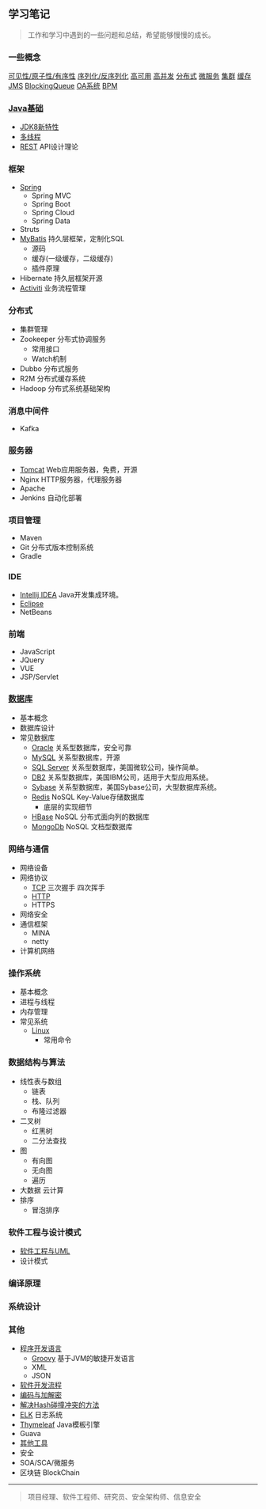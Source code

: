 ## 学习笔记

> 工作和学习中遇到的一些问题和总结，希望能够慢慢的成长。

### 一些概念
[可见性/原子性/有序性](Basic-Concept.md#可见性-原子性-有序性)
[序列化/反序列化](Basic-Concept.md#序列化-反序列化)
[高可用](Basic-Concept.md#高可用)
[高并发](Basic-Concept.md#高并发)
[分布式](Basic-Concept.md#分布式)
[微服务](Basic-Concept.md#微服务)
[集群](Basic-Concept.md#集群)
[缓存](Basic-Concept.md#缓存)
[JMS](Basic-Concept.md#JMS)
[BlockingQueue](Basic-Concept.md#BlockingQueue)
[OA系统](Basic-Concept.md#OA系统)
[BPM](Basic-Concept.md#BPM)

### [Java基础](Java/Index.md)
- [JDK8新特性](Java/JDK8.md)
- [多线程](Java/Multi-thread.md)
- [REST](Java/RESTful-API.md)  API设计理论


### 框架
- [Spring](Framework/Spring/Index.md)
    - Spring MVC
    - Spring Boot
    - Spring Cloud
    - Spring Data
- Struts
- [MyBatis](Framework/MyBatis/MyBatis.md) 持久层框架，定制化SQL
    - 源码
    - 缓存(一级缓存，二级缓存)
    - 插件原理
- Hibernate 持久层框架开源
- [Activiti](Workflow/Index.md)  业务流程管理


### 分布式
- 集群管理
- Zookeeper 分布式协调服务
    - 常用接口
    - Watch机制
- Dubbo 分布式服务
- R2M  分布式缓存系统
- Hadoop  分布式系统基础架构


### 消息中间件
- Kafka


### 服务器
- [Tomcat](Apache/Tomcat.md)  Web应用服务器，免费，开源
- Nginx HTTP服务器，代理服务器
- Apache
- Jenkins 自动化部署


### 项目管理
- Maven
- Git 分布式版本控制系统
- Gradle


### IDE
- [Intellij IDEA](IDE/IDEA.md)  Java开发集成环境。
- [Eclipse](IDE/Eclipse.md)
- NetBeans


### 前端
- JavaScript
- JQuery
- VUE
- JSP/Servlet


### [数据库](DataBase/Index.md)
- 基本概念
- 数据库设计
- 常见数据库
    - [Oracle](DataBase/Oracle.md) 关系型数据库，安全可靠
    - [MySQL](DataBase/MySQL.md)  关系型数据库，开源
    - [SQL Server](DataBase/SQL-Server.md) 关系型数据库，美国微软公司，操作简单。
    - [DB2](DataBase/DB2.md) 关系型数据库，美国IBM公司，适用于大型应用系统。
    - [Sybase](DataBase/Sybase.md) 关系型数据库，美国Sybase公司，大型数据库系统。
    - [Redis](DataBase/Redis.md)  NoSQL Key-Value存储数据库
        - 底层的实现细节
    - [HBase](DataBase/HBase.md)  NoSQL 分布式面向列的数据库
    - [MongoDb](DataBase/MongoDb.md) NoSQL 文档型数据库


### 网络与通信
- 网络设备
- 网络协议
    - [TCP](Network/TCP.md) 三次握手 四次挥手  
    - [HTTP](Network/HTTP.md)
    - HTTPS
- 网络安全
- 通信框架
    - MINA
    - netty
- 计算机网络


### 操作系统
- 基本概念
- 进程与线程
- 内存管理
- 常见系统
    - [Linux](System/Linux.md)
        - 常用命令


### 数据结构与算法
- 线性表与数组
    - 链表
    - 栈、队列
    - 布隆过滤器
- 二叉树
    - 红黑树
    - 二分法查找
- 图
    - 有向图
    - 无向图
    - 遍历
- 大数据 云计算
- 排序
    - 冒泡排序


### 软件工程与设计模式
- [软件工程与UML](未整理/Software-Engineering.md)
- 设计模式


### 编译原理


### 系统设计


### 其他

- [程序开发语言](Language/Language.md)
    - [Groovy](未整理/Groovy.md) 基于JVM的敏捷开发语言
    - XML
    - JSON
- [软件开发流程](未整理/Software-development-process.md)
- [编码与加解密](未整理/Cryptography.md)
- [解决Hash碰撞冲突的方法](未整理/Hash.md)
- [ELK](System/ELK.md) 日志系统
- [Thymeleaf](Java/Thymeleaf.md)  Java模板引擎
- Guava
- [其他工具](未整理/Tools-Other.md)
- 安全
- SOA/SCA/微服务
- 区块链 BlockChain

---

> 项目经理、软件工程师、研究员、安全架构师、信息安全